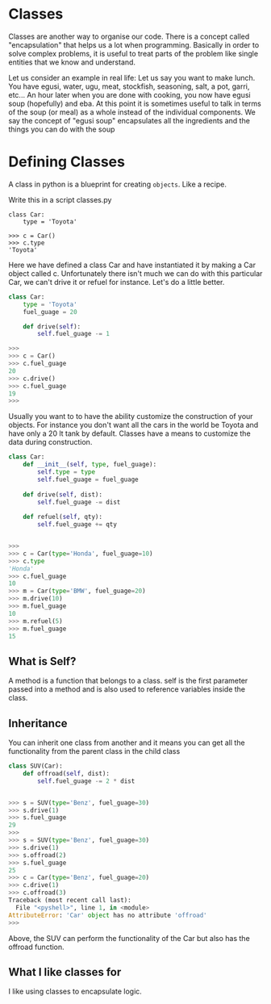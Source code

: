 Classes
=======

Classes are another way to organise our code.
There is a concept called "encapsulation" that helps us a lot when programming.
Basically in order to solve complex problems, it is useful to treat parts of the problem like single entities that we know and understand.

Let us consider an example in real life:
Let us say you want to make lunch. You have egusi, water, ugu, meat, stockfish, seasoning, salt, a pot, garri, etc...
An hour later when you are done with cooking, you now have egusi soup (hopefully) and eba. At this point it is sometimes useful to talk in terms of the soup (or meal) as a whole instead of the individual components.
We say the concept of "egusi soup" encapsulates all the ingredients and the things you can do with the soup

# Defining Classes

A class in python is a blueprint for creating `objects`. Like a recipe.

Write this in a script classes.py
```
class Car:
    type = 'Toyota'

>>> c = Car()
>>> c.type
'Toyota'
```

Here we have defined a class Car and have instantiated it by making a Car object called c.
Unfortunately there isn't much we can do with this particular Car, we can't drive it or refuel for instance.
Let's do a little better.

```python
class Car:
	type = 'Toyota'
	fuel_guage = 20

	def drive(self):
	    self.fuel_guage -= 1

>>> 
>>> c = Car()
>>> c.fuel_guage
20
>>> c.drive()
>>> c.fuel_guage
19
>>> 
```

Usually you want to to have the ability customize the construction of your objects.
For instance you don't want all the cars in the world be Toyota and have only a 20 lt tank by default.
Classes have a means to customize the data during construction.

```python
class Car:
    def __init__(self, type, fuel_guage):
        self.type = type
        self.fuel_guage = fuel_guage
    
    def drive(self, dist):
	    self.fuel_guage -= dist
	
    def refuel(self, qty):
        self.fuel_guage += qty


>>> 
>>> c = Car(type='Honda', fuel_guage=10)
>>> c.type
'Honda'
>>> c.fuel_guage
10
>>> m = Car(type='BMW', fuel_guage=20)
>>> m.drive(10)
>>> m.fuel_guage
10
>>> m.refuel(5)
>>> m.fuel_guage
15
```

What is Self?
-------------

A method is a function that belongs to a class.
self is the first parameter passed into a method and is also used to reference variables inside the class.


Inheritance
-----------

You can inherit one class from another and it means you can get all the functionality from the parent class in the child class

```python
class SUV(Car):
    def offroad(self, dist):
        self.fuel_guage -= 2 * dist


>>> s = SUV(type='Benz', fuel_guage=30)
>>> s.drive(1)
>>> s.fuel_guage
29
>>> 
>>> s = SUV(type='Benz', fuel_guage=30)
>>> s.drive(1)
>>> s.offroad(2)
>>> s.fuel_guage
25
>>> c = Car(type='Benz', fuel_guage=20)
>>> c.drive(1)
>>> c.offroad(3)
Traceback (most recent call last):
  File "<pyshell>", line 1, in <module>
AttributeError: 'Car' object has no attribute 'offroad'
>>> 
```

Above, the SUV can perform the functionality of the Car but also has the offroad function.


What I like classes for
-----------------------

I like using classes to encapsulate logic.